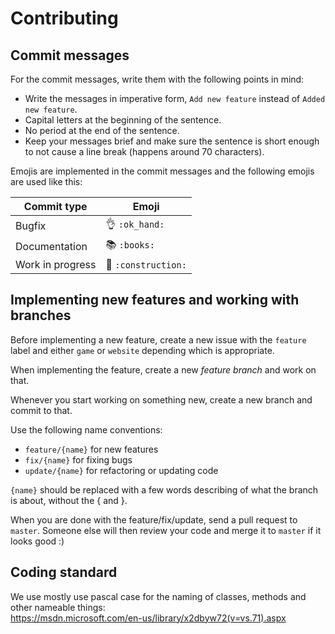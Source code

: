 # Contributing

## Commit messages

For the commit messages, write them with the following points in mind:

- Write the messages in imperative form, `Add new feature` instead of `Added new feature`.
- Capital letters at the beginning of the sentence.
- No period at the end of the sentence.
- Keep your messages brief and make sure the sentence is short enough to
not cause a line break (happens around 70 characters).

Emojis are implemented in the commit messages and the following emojis are used like this:

Commit type | Emoji
---------------- | ------------
Bugfix	         | :ok_hand: `:ok_hand:`
Documentation    | :books:  `:books:`
Work in progress | :construction: `:construction:`

## Implementing new features and working with branches

Before implementing a new feature, create a new issue with the `feature` label and either `game` or `website` depending
which is appropriate.

When implementing the feature, create a new _feature branch_ and work on that.

Whenever you start working on something new, create a new branch and commit to that.

Use the following name conventions:

- `feature/{name}` for new features
- `fix/{name}` for fixing bugs
- `update/{name}` for refactoring or updating code

`{name}` should be replaced with a few words describing of what the branch is about, without the { and }.

When you are done with the feature/fix/update, send a pull request to `master`. Someone else will then review
your code and merge it to `master` if it looks good :)

## Coding standard

We use mostly use pascal case for the naming of classes, methods and other nameable things:  
https://msdn.microsoft.com/en-us/library/x2dbyw72(v=vs.71).aspx
